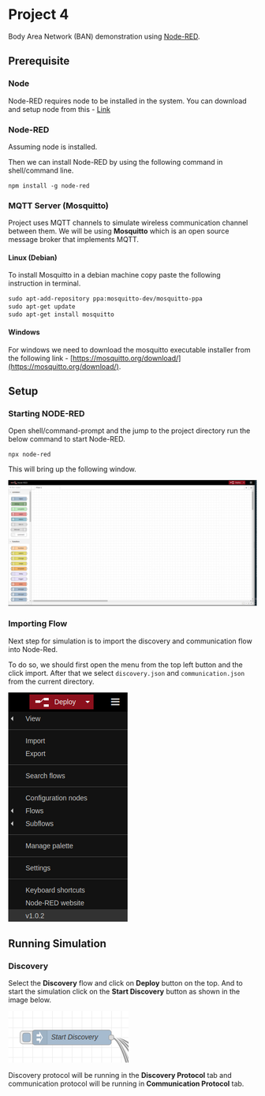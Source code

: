 # Project 4

Body Area Network (BAN) demonstration using [Node-RED](https://nodered.org/).

## Prerequisite 

### Node

Node-RED requires node to be installed in the system. You can download and setup node from this - [Link](https://nodejs.org/en/)

### Node-RED

Assuming node is installed. 

Then we can install Node-RED by using the following command in shell/command line.

```
npm install -g node-red
```

### MQTT Server (Mosquitto)

Project uses MQTT channels to simulate wireless communication channel between them. We will be using **Mosquitto** which is an open source message broker that implements MQTT.

#### Linux (Debian)

To install Mosquitto in a debian machine copy paste the following instruction in terminal.

```
sudo apt-add-repository ppa:mosquitto-dev/mosquitto-ppa
sudo apt-get update
sudo apt-get install mosquitto
```

#### Windows

For windows we need to download the mosquitto executable installer from the following link - [https://mosquitto.org/download/](https://mosquitto.org/download/).

## Setup

### Starting NODE-RED

Open shell/command-prompt and the jump to the project directory run the below command to start Node-RED.

```
npx node-red
```

This will bring up the following window.

![Image 1](doc/img1.png)

### Importing Flow

Next step for simulation is to import the discovery and communication flow into Node-Red.

To do so, we should first open the menu from the top left button and the click import. After that we select `discovery.json` and `communication.json` from the current directory.

![Image 2](doc/img2.png)

## Running Simulation

### Discovery

Select the **Discovery** flow and click on **Deploy** button on the top. And to start the simulation click on the **Start Discovery** button as shown in the image below.

![Image 3](doc/img3.png)

Discovery protocol will be running in the **Discovery Protocol** tab and communication protocol will be running in **Communication Protocol** tab.
